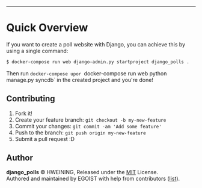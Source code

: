 <br><br>

<br><br><br><br>

---

# Quick Overview
If you want to create a poll website with Django, you can achieve this by using a single command:
```bash
$ docker-compose run web django-admin.py startproject django_polls .
```
Then run `docker-compose upor `docker-compose run web python manage.py syncdb` in the created project and you're done!

## Contributing
1. Fork it!
2. Create your feature branch: `git checkout -b my-new-feature`
3. Commit your changes: `git commit -am 'Add some feature'`
4. Push to the branch: `git push origin my-new-feature`
5. Submit a pull request :D

## Author

**django_polls** © HWEINING, Released under the [MIT](./LICENSE) License.<br>
Authored and maintained by EGOIST with help from contributors ([list](https://github.com/hweining/django_polls/contributors)).

